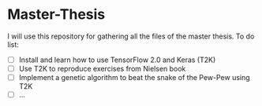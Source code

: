 # Master-Thesis

I will use this repository for gathering all the files of the master thesis.
To do list:

- [ ] Install and learn how to use TensorFlow 2.0 and Keras (T2K)
- [ ] Use T2K to reproduce exercises from Nielsen book
- [ ] Implement a genetic algorithm to beat the snake of the Pew-Pew using T2K
- [ ] ...

